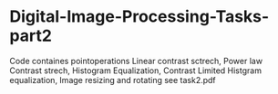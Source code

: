 # Digital-Image-Processing-Tasks-part2

Code containes pointoperations Linear contrast sctrech, Power law Contrast strech, Histogram Equalization, Contrast Limited Histgram equalization, Image resizing and rotating 
see task2.pdf

